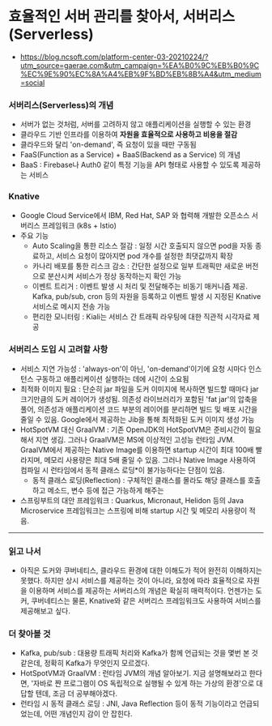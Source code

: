 # 효율적인 서버 관리를 찾아서, 서버리스(Serverless)
* https://blog.ncsoft.com/platform-center-03-20210224/?utm_source=gaerae.com&utm_campaign=%EA%B0%9C%EB%B0%9C%EC%9E%90%EC%8A%A4%EB%9F%BD%EB%8B%A4&utm_medium=social

### 서버리스(Serverless)의 개념
* 서버가 없는 것처럼, 서버를 고려하지 않고 애플리케이션을 실행할 수 있는 환경
* 클라우드 기반 인프라를 이용하여 **자원을 효율적으로 사용하고 비용을 절감**
* 클라우드와 달리 'on-demand', 즉 요청이 있을 때만 구동됨
* FaaS(Function as a Service) + BaaS(Backend as a Service) 의 개념
* BaaS : Firebase나 Auth0 같이 특정 기능을 API 형태로 사용할 수 있도록 제공하는 서비스

### Knative
* Google Cloud Service에서 IBM, Red Hat, SAP 와 협력해 개발한 오픈소스 서버리스 프레임워크 (k8s + Istio)
* 주요 기능
   * Auto Scaling을 통한 리소스 절감 : 일정 시간 호출되지 않으면 pod을 자동 종료하고, 서비스 요청이 많아지면 pod 개수를 설정한 최댓값까지 확장
   * 카나리 배포를 통한 리스크 감소 : 간단한 설정으로 일부 트래픽만 새로운 버전으로 분산시켜 서비스가 정상 동작하는지 확인 가능
   * 이벤트 트리거 : 이벤트 발생 시 처리 및 전달해주는 비동기 매커니즘 제공. Kafka, pub/sub, cron 등의 자원을 등록하고 이벤트 발생 시 지정된 Knative 서비스로 메시지 전송 가능
   * 편리한 모니터링 : Kiali는 서비스 간 트래픽 라우팅에 대한 직관적 시각자료 제공

### 서버리스 도입 시 고려할 사항
* 서비스 지연 가능성 : 'always-on'이 아닌, 'on-demand'이기에 요청 시마다 인스턴스 구동하고 애플리케이션 실행하는 데에 시간이 소요됨
* 최적화 이미지 필요 : 단순히 jar 파일을 도커 이미지에 복사하면 빌드할 때마다 jar 크기만큼의 도커 레이어가 생성됨. 의존성 라이브러리가 포함된 'fat jar'의 압축을 풀어, 의존성과 애플리케이션 코드 부분의 레이어를 분리하면 빌드 및 배포 시간을 줄일 수 있음. Google에서 제공하는 Jib을 통해 최적화된 도커 이미지 생성 가능
* HotSpotVM 대신 GraalVM : 기존 OpenJDK의 HotSpotVM은 준비시간이 필요해서 지연 생김. 그러나 GraalVM은 MS에 이상적인 고성능 런타임 JVM. GraalVM에서 제공하는 Native Image를 이용하면 startup 시간이 최대 100배 빨라지며, 메모리 사용량은 최대 5배 줄일 수 있음. 그러나 Native Image 사용하여 컴파일 시 런타임에서 동적 클래스 로딩\*이 불가능하다는 단점이 있음.
   * 동적 클래스 로딩(Reflection) : 구체적인 클래스를 몰라도 해당 클래스를 호출하고 메소드, 변수 등에 접근 가능하게 해주는 
* 스프링부트의 대안 프레임워크 : Quarkus, Micronaut, Helidon 등의 Java Microservice 프레임워크는 스프링에 비해 startup 시간 및 메모리 사용량이 적음.

<hr/>

### 읽고 나서
* 아직은 도커와 쿠버네티스, 클라우드 환경에 대한 이해도가 적어 완전히 이해하지는 못했다. 하지만 상시 서비스를 제공하는 것이 아니라, 요청에 따라 효율적으로 자원을 이용하며 서비스를 제공하는 서버리스의 개념은 확실히 매력적이다. 언젠가는 도커, 쿠버네티스는 물론, Knative와 같은 서버리스 프레임워크도 사용하여 서비스를 제공해보고 싶다.

### 더 찾아볼 것
* Kafka, pub/sub : 대용량 트래픽 처리와 Kafka가 함께 언급되는 것을 몇번 본 것 같은데, 정확히 Kafka가 무엇인지 모르겠다. 
* HotSpotVM과 GraalVM : 런타임 JVM의 개념 알아보기. 지금 설명해보라고 한다면, '자바로 짠 프로그램이 OS 독립적으로 실행될 수 있게 하는 가상의 환경'으로 대답할 텐데, 조금 더 공부해야겠다.
* 런타임 시 동적 클래스 로딩 : JNI, Java Reflection 등이 동적 기능이라고 언급되었는데, 어떤 개념인지 감이 안 잡힌다.
